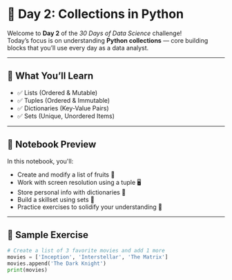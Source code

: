 # 📅 Day 2: Collections in Python

Welcome to **Day 2** of the _30 Days of Data Science_ challenge!  
Today’s focus is on understanding **Python collections** — core building blocks that you’ll use every day as a data analyst.

---

## 🧠 What You’ll Learn

- ✅ Lists (Ordered & Mutable)
- ✅ Tuples (Ordered & Immutable)
- ✅ Dictionaries (Key-Value Pairs)
- ✅ Sets (Unique, Unordered Items)

---

## 📓 Notebook Preview

In this notebook, you'll:
- Create and modify a list of fruits 🍌
- Work with screen resolution using a tuple 🖥️
- Store personal info with dictionaries 👤
- Build a skillset using sets 🎯
- Practice exercises to solidify your understanding 💪

---

## 🧪 Sample Exercise

```python
# Create a list of 3 favorite movies and add 1 more
movies = ['Inception', 'Interstellar', 'The Matrix']
movies.append('The Dark Knight')
print(movies)
